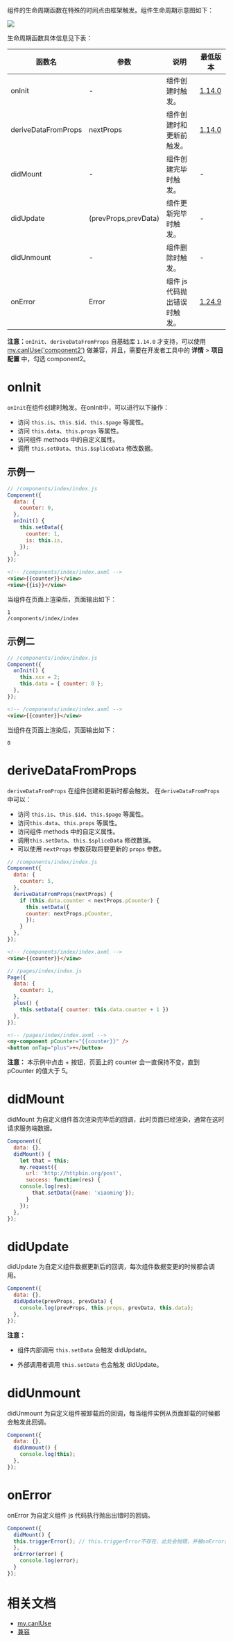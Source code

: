 组件的生命周期函数在特殊的时间点由框架触发。组件生命周期示意图如下：

![](https://gw.alipayobjects.com/zos/skylark-tools/public/files/bdaab100786e03cf78914b9a1207cfe3.png#align=left&display=inline&height=1002&margin=%5Bobject%20Object%5D&originHeight=1002&originWidth=1822&status=done&style=none&width=1822)

生命周期函数具体信息见下表：

| **函数名** |  **参数** | **说明** | **最低版本**  |
| --- | --- | --- | --- |
| onInit | - | 组件创建时触发。 | [1.14.0](https://opendocs.alipay.com/mini/framework/compatibility) |
| deriveDataFromProps | nextProps | 组件创建时和更新前触发。 | [1.14.0](https://opendocs.alipay.com/mini/framework/compatibility) |
| didMount | - | 组件创建完毕时触发。 | - |
| didUpdate | (prevProps,prevData) | 组件更新完毕时触发。 | - |
| didUnmount | - | 组件删除时触发。 | - |
| onError | Error | 组件 js 代码抛出错误时触发。 | [1.24.9](https://opendocs.alipay.com/mini/framework/compatibility) |

**注意：**`onInit`、`deriveDataFromProps` 自基础库 `1.14.0` 才支持，可以使用 [my.canIUse('component2')](https://opendocs.alipay.com/mini/api/can-i-use) 做兼容，并且，需要在开发者工具中的 **详情** > **项目配置** 中，勾选 component2。

# onInit
`onInit`在组件创建时触发。在onInit中，可以进行以下操作：

- 访问 `this.is`、`this.$id`、`this.$page` 等属性。
- 访问 `this.data`、`this.props` 等属性。
- 访问组件 methods 中的自定义属性。
- 调用 `this.setData`、`this.$spliceData` 修改数据。


##  示例一
```javascript
// /components/index/index.js
Component({
  data: {
	counter: 0,
  },
  onInit() {
	this.setData({
	  counter: 1,
	  is: this.is,
	});
  },
});
```


```html
<!-- /components/index/index.axml -->
<view>{{counter}}</view>
<view>{{is}}</view>
```
当组件在页面上渲染后，页面输出如下：
```
1
/components/index/index
```

##  示例二
```javascript
// /components/index/index.js
Component({
  onInit() {
	this.xxx = 2;
	this.data = { counter: 0 };
  },
});
```


```html
<!-- /components/index/index.axml -->
<view>{{counter}}</view>
```
当组件在页面上渲染后，页面输出如下：
```
0
```

#  deriveDataFromProps
`deriveDataFromProps` 在组件创建和更新时都会触发。
在`deriveDataFromProps` 中可以：

- 访问 `this.is`、`this.$id`、`this.$page` 等属性。
- 访问`this.data`、`this.props` 等属性。
- 访问组件 methods 中的自定义属性。
- 调用`this.setData`、`this.$spliceData` 修改数据。
- 可以使用 `nextProps` 参数获取将要更新的 `props` 参数。


```javascript
// /components/index/index.js
Component({
  data: {
    counter: 5,
  },
  deriveDataFromProps(nextProps) {
    if (this.data.counter < nextProps.pCounter) {
      this.setData({
      counter: nextProps.pCounter,
      });
    }
  },
});
```


```html
<!-- /components/index/index.axml -->
<view>{{counter}}</view>
```


```javascript
// /pages/index/index.js
Page({
  data: {
	counter: 1,
  },
  plus() {
	this.setData({ counter: this.data.counter + 1 })
  },
});
```


```html
<!-- /pages/index/index.axml -->
<my-component pCounter="{{counter}}" />
<button onTap="plus">+</button>
```
**注意：** 本示例中点击 + 按钮，页面上的 counter 会一直保持不变，直到 pCounter 的值大于 5。

# didMount
didMount 为自定义组件首次渲染完毕后的回调，此时页面已经渲染，通常在这时请求服务端数据。
```javascript
Component({
  data: {},
  didMount() {
    let that = this;
    my.request({
      url: 'http://httpbin.org/post',
      success: function(res) {
	console.log(res);
        that.setData({name: 'xiaoming'});               
      }
    });
  },
});
```

# didUpdate
didUpdate 为自定义组件数据更新后的回调，每次组件数据变更的时候都会调用。
```javascript
Component({
  data: {},
  didUpdate(prevProps, prevData) {
    console.log(prevProps, this.props, prevData, this.data);
  },
});
```
**注意：**

- 组件内部调用 `this.setData` 会触发 didUpdate。

- 外部调用者调用 `this.setData` 也会触发 didUpdate。

# didUnmount
didUnmount 为自定义组件被卸载后的回调，每当组件实例从页面卸载的时候都会触发此回调。
```javascript
Component({
  data: {},
  didUnmount() {
    console.log(this);
  },
});
```

# onError
onError 为自定义组件 js 代码执行抛出出错时的回调。
```javascript
Component({
  didMount() {
  this.triggerError(); // this.triggerError不存在，此处会抛错，并被onError捕获到。
  },
  onError(error) {
    console.log(error);
  }
});
```

# 相关文档

- [my.canIUse](https://opendocs.alipay.com/mini/api/can-i-use)
- [兼容](https://opendocs.alipay.com/mini/framework/compatibility)

